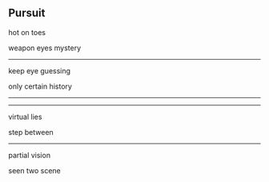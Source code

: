 ## Pursuit

hot on toes

weapon eyes mystery

---

keep eye guessing

only certain history

---
---

virtual lies 

step between

---

partial vision

seen two scene
